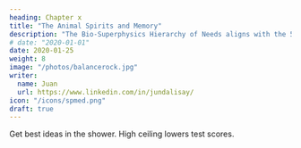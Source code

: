 ```yaml
---
heading: Chapter x
title: "The Animal Spirits and Memory"
description: "The Bio-Superphysics Hierarchy of Needs aligns with the 5 Layers"
# date: "2020-01-01"
date: 2020-01-25
weight: 8
image: "/photos/balancerock.jpg"
writer:
  name: Juan
  url: https://www.linkedin.com/in/jundalisay/
icon: "/icons/spmed.png"
draft: true
---
```



Get best ideas in the shower. High ceiling lowers test scores. 

